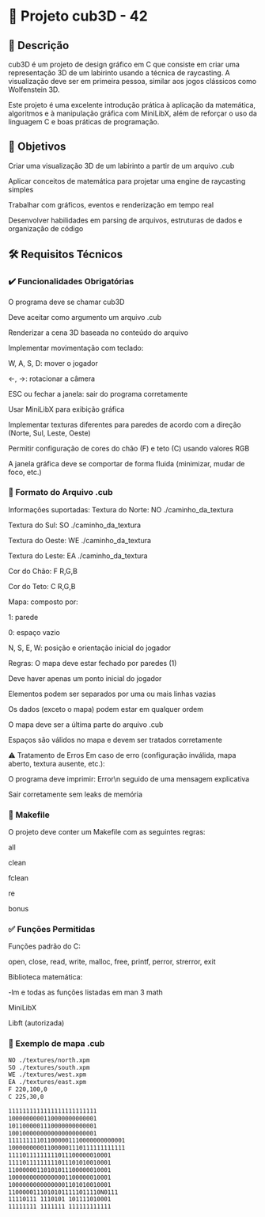# 🧱 Projeto cub3D - 42
## 📜 Descrição
cub3D é um projeto de design gráfico em C que consiste em criar uma representação 3D de um labirinto usando a técnica de raycasting. A visualização deve ser em primeira pessoa, similar aos jogos clássicos como Wolfenstein 3D.

Este projeto é uma excelente introdução prática à aplicação da matemática, algoritmos e à manipulação gráfica com MiniLibX, além de reforçar o uso da linguagem C e boas práticas de programação.

## 🎯 Objetivos
Criar uma visualização 3D de um labirinto a partir de um arquivo .cub

Aplicar conceitos de matemática para projetar uma engine de raycasting simples

Trabalhar com gráficos, eventos e renderização em tempo real

Desenvolver habilidades em parsing de arquivos, estruturas de dados e organização de código

## 🛠️ Requisitos Técnicos
### ✔️ Funcionalidades Obrigatórias
O programa deve se chamar cub3D

Deve aceitar como argumento um arquivo .cub

Renderizar a cena 3D baseada no conteúdo do arquivo

Implementar movimentação com teclado:

W, A, S, D: mover o jogador

←, →: rotacionar a câmera

ESC ou fechar a janela: sair do programa corretamente

Usar MiniLibX para exibição gráfica

Implementar texturas diferentes para paredes de acordo com a direção (Norte, Sul, Leste, Oeste)

Permitir configuração de cores do chão (F) e teto (C) usando valores RGB

A janela gráfica deve se comportar de forma fluida (minimizar, mudar de foco, etc.)

### 🧾 Formato do Arquivo .cub
Informações suportadas:
Textura do Norte: NO ./caminho_da_textura

Textura do Sul: SO ./caminho_da_textura

Textura do Oeste: WE ./caminho_da_textura

Textura do Leste: EA ./caminho_da_textura

Cor do Chão: F R,G,B

Cor do Teto: C R,G,B

Mapa: composto por:

1: parede

0: espaço vazio

N, S, E, W: posição e orientação inicial do jogador

Regras:
O mapa deve estar fechado por paredes (1)

Deve haver apenas um ponto inicial do jogador

Elementos podem ser separados por uma ou mais linhas vazias

Os dados (exceto o mapa) podem estar em qualquer ordem

O mapa deve ser a última parte do arquivo .cub

Espaços são válidos no mapa e devem ser tratados corretamente

⚠️ Tratamento de Erros
Em caso de erro (configuração inválida, mapa aberto, textura ausente, etc.):

O programa deve imprimir: Error\n seguido de uma mensagem explicativa

Sair corretamente sem leaks de memória

### 📂 Makefile
O projeto deve conter um Makefile com as seguintes regras:

all

clean

fclean

re

bonus

### ✅ Funções Permitidas
Funções padrão do C:

open, close, read, write, malloc, free, printf, perror, strerror, exit

Biblioteca matemática:

-lm e todas as funções listadas em man 3 math

MiniLibX

Libft (autorizada)

### 📌 Exemplo de mapa .cub
```txt
NO ./textures/north.xpm
SO ./textures/south.xpm
WE ./textures/west.xpm
EA ./textures/east.xpm
F 220,100,0
C 225,30,0

1111111111111111111111111
1000000000110000000000001
1011000001110000000000001
1001000000000000000000001
111111111011000001110000000000001
100000000011000001110111111111111
11110111111111011100000010001
11110111111111011101010010001
11000000110101011100000010001
10000000000000001100000010001
10000000000000001101010010001
11000001110101011111011110N0111
11110111 1110101 101111010001
11111111 1111111 111111111111
```



